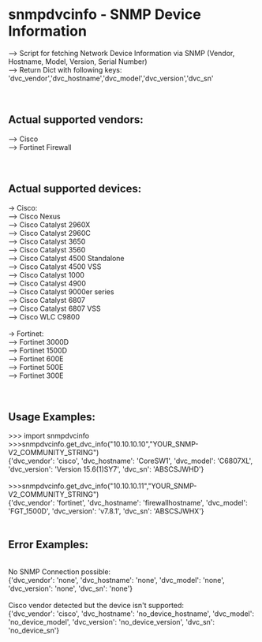 # snmpdvcinfo - SNMP Device Information
--> Script for fetching Network Device Information via SNMP (Vendor, Hostname, Model, Version, Serial Number) <br />
--> Return Dict with following keys: 'dvc_vendor','dvc_hostname','dvc_model','dvc_version','dvc_sn' <br />
<br />
<br />
## Actual supported vendors:
--> Cisco<br />
--> Fortinet Firewall<br />
<br />
<br />
## Actual supported devices:
-> Cisco: <br />
--> Cisco Nexus <br />
--> Cisco Catalyst 2960X <br />
--> Cisco Catalyst 2960C <br />
--> Cisco Catalyst 3650 <br />
--> Cisco Catalyst 3560 <br />
--> Cisco Catalyst 4500 Standalone <br />
--> Cisco Catalyst 4500 VSS <br />
--> Cisco Catalyst 1000 <br />
--> Cisco Catalyst 4900 <br />
--> Cisco Catalyst 9000er series <br />
--> Cisco Catalyst 6807 <br />
--> Cisco Catalyst 6807 VSS <br />
--> Cisco WLC C9800 <br />
<br />
-> Fortinet: <br />
--> Fortinet 3000D <br />
--> Fortinet 1500D <br />
--> Fortinet 600E <br />
--> Fortinet 500E <br />
--> Fortinet 300E <br />
<br />
<br />
## Usage Examples:
\>>> import snmpdvcinfo <br />
\>>>snmpdvcinfo.get_dvc_info("10.10.10.10","YOUR_SNMP-V2_COMMUNITY_STRING")  <br />
{'dvc_vendor': 'cisco', 'dvc_hostname': 'CoreSW1', 'dvc_model': 'C6807XL', 'dvc_version': 'Version 15.6(1)SY7', 'dvc_sn': 'ABSCSJWHD'}<br />
<br />
\>>>snmpdvcinfo.get_dvc_info("10.10.10.11","YOUR_SNMP-V2_COMMUNITY_STRING")  <br />
{'dvc_vendor': 'fortinet', 'dvc_hostname': 'firewallhostname', 'dvc_model': 'FGT_1500D', 'dvc_version': 'v7.8.1', 'dvc_sn': 'ABSCSJWHX'}<br />
<br />
## Error Examples:
<br />
No SNMP Connection possible:<br />
{'dvc_vendor': 'none', 'dvc_hostname': 'none', 'dvc_model': 'none', 'dvc_version': 'none', 'dvc_sn': 'none'}<br />
<br />
Cisco vendor detected but the device isn't supported:<br />
{'dvc_vendor': 'cisco', 'dvc_hostname': 'no_device_hostname', 'dvc_model': 'no_device_model', 'dvc_version': 'no_device_version', 'dvc_sn': 'no_device_sn'}

